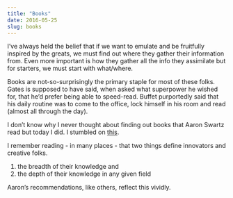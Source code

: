 ```yaml
---
title: "Books"
date: 2016-05-25
slug: books
---
```


I’ve always held the belief that if we want to emulate and be fruitfully
inspired by the greats, we must find out where they gather their information
from. Even more important is how they gather all the info they assimilate but
for starters, we must start with what/where.

Books are not-so-surprisingly the primary staple for most of these folks. Gates
is supposed to have said, when asked what superpower he wished for, that he’d
prefer being able to speed-read. Buffet purportedly said that his daily routine
was to come to the office, lock himself in his room and read (almost all through
the day).

I don’t know why I never thought about finding out books that Aaron Swartz read
but today I did. I stumbled on [this](http://www.aaronsw.com/weblog/books2006).

I remember reading - in many places - that two things define innovators and
creative folks.

1. the breadth of their knowledge and
2. the depth of their knowledge in any given field

Aaron’s recommendations, like others, reflect this vividly.
